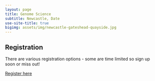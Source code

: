 ```yaml
---
layout: page
title: Genome Science
subtitle: Newcastle, Date
use-site-title: true
bigimg: assets/img/newcastle-gateshead-quayside.jpg
---
```


## Registration

There are various registration options - some are time limited so sign up soon or miss out!

[Register here](https://register.oxfordabstracts.com/event/74773)



